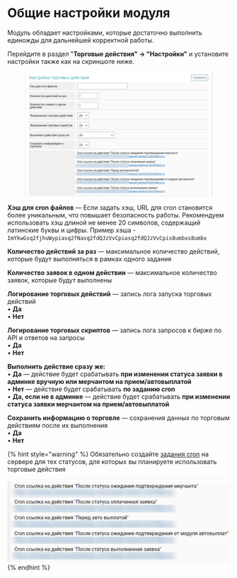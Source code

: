 # Общие настройки модуля

Модуль обладает настройками, которые достаточно выполнить единожды для дальнейшей корректной работы.&#x20;

Перейдите в раздел "**Торговые действия" -> "Настройки"** и установите настройки также как на скриншоте ниже.

<figure><img src="../../../.gitbook/assets/image (436).png" alt=""><figcaption></figcaption></figure>

**Хэш для cron файлов** —  Если задать хэш, URL для cron становится более уникальным, что повышает безопасность работы. Рекомендуем использовать хэш длиной не менее 20 символов, содержащий латинские буквы и цифры. Пример хэша - `ImYkwGsq2fjhuWypiasq2fNasq2fdQJzVvCpiasq2fdQJzVvCpis8umbxs8umbx`&#x20;

**Количество действий за раз** — максимальное количество действий, которые будут выполняться в рамках одного задания

**Количество заявок в одном действии** — максимальное количество заявок, которые будут выполнены

**Логирование торговых действий** — запись лога запуска торговых действий\
• **Да**\
• **Нет**

**Логирование торговых скриптов** — запись лога запросов к бирже по API и ответов на запросы\
• **Да**\
• **Нет**

**Выполнить действие сразу же:**\
• **Да** — действие будет срабатывать **при изменении статуса заявки в админке вручную или мерчантом на прием/автовыплатой**\
• **Нет** — действие будет срабатывать **по заданию cron**\
• **Да, если не в админке** — действие будет срабатывать **при изменении статуса заявки мерчантом на прием/автовыплатой**

**Сохранить информацию о торговле** — сохранения данных по торговым действиям после их выполнения\
• **Да**\
• **Нет**

{% hint style="warning" %}
Обязательно создайте [задания cron](https://premium.gitbook.io/main/osnovnye-nastroiki/faq/kak-sozdat-zadanie-cron-na-servere) на сервере для тех статусов, для которых вы планируете использовать торговые действия

![](<../../../.gitbook/assets/image (1571).png>)
{% endhint %}
